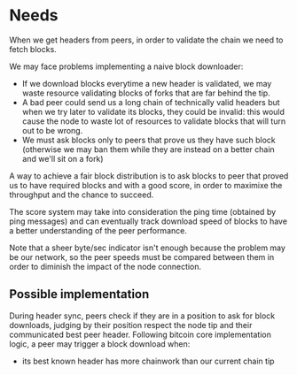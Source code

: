 ﻿# Needs

When we get headers from peers, in order to validate the chain we need to fetch blocks.

We may face problems implementing a naive block downloader:

- If we download blocks everytime a new header is validated, we may waste resource validating blocks of forks that are far behind the tip.
- A bad peer could send us a long chain of technically valid headers but when we try later to validate its blocks, they could be invalid: this would cause the node to waste lot of resources to validate blocks that will turn out to be wrong.
- We must ask blocks only to peers that prove us they have such block (otherwise we may ban them while they are instead on a better chain and we'll sit on a fork)



A way to achieve a fair block distribution is to ask blocks to peer that proved us to have required blocks and with a good score, in order to maximixe the throughput and the chance to succeed.

The score system may take into consideration the ping time (obtained by ping messages) and can eventually track download speed of blocks to have a better understanding of the peer performance.

Note that a sheer byte/sec indicator isn't enough because the problem may be our network, so the peer speeds must be compared between them in order to diminish the impact of the node connection.

## Possible implementation

During header sync, peers check if they are in a position to ask for block downloads, judging by their position respect the node tip and their communicated best peer header.
Following bitcoin core implementation logic, a peer may trigger a block download when:

- its best known header has more chainwork than our current chain tip
